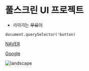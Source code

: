 # 풀스크린 UI 프로젝트

- *이미지*는 ~~무료~~야

```
document.querySelector('button)
```

[NAVER](https:naver.com)

[Google](https://google.com)

![landscape](pic.jpg)
